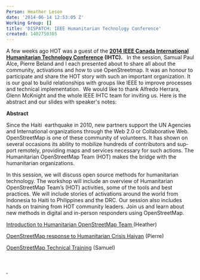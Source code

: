 ```yaml
---
Person: Heather Leson
date: '2014-06-14 12:53:05 Z'
Working Group: []
title: 'DISPATCH: IEEE Humanitarian Technology Conference'
created: 1402750385
---
```

<p>A few weeks ago HOT was a guest of the <strong><a href="http://ihtc.ieee.ca/">2014 IEEE Canada International Humanitarian Technology Conference</a> (IHTC). </strong>&nbsp; In the session, Samual Paul Alce, Pierre Beland and I each presented about to share all about the community, activations and how to use OpenStreetmap. It was an honour to participate and share the HOT story with such an important organization. It is our goal to build relationships with groups like IEEE to improve processes and technical implementation.&nbsp; We would like to thank Alfredo Herrara, Glenn McKnight and the whole IEEE IHTC team for inviting us. Here is the abstract and our slides with speaker's notes:</p><p><strong>Abstract</strong></p><p><span id="yui_3_16_0_1_1401287258247_24404"><span id="yui_3_16_0_1_1401287258247_24403"><span id="yui_3_16_0_1_1401287258247_24402"><span id="yui_3_16_0_1_1401287258247_24401">Since the Haiti&nbsp; earthquake in 2010, new partners support the UN Agencies and International organizations through the Web 2.0 or Collaborative Web.&nbsp; OpenStreetMap is one of these community of volunteers. It <span id="yui_3_16_0_1_1401287258247_24459" lang="en"><span id="yui_3_16_0_1_1401287258247_24458">has shown</span> <span id="yui_3_16_0_1_1401287258247_24460">on several occasions</span> <span id="yui_3_16_0_1_1401287258247_24463">its ability to mobilize hundreds of contributors and support remotely, providing maps and services necessary for such actions.</span></span> The Humanitarian OpenStreetMap Team (HOT) makes the bridge with the humanitarian organizations.</span></span></span></span></p><p>In this session, we will discuss open source methods for humanitarian technology. The workshop will include an overview of Humanitarian OpenStreetMap Team’s (HOT) activities, some of the tools and best practices. We will include stories of activations around the world from Indonesia to Haiti to Philippines and the DRC. Our session also includes hands on training from HOT community leaders. Join us and learn about new methods in digital and in-person responders using OpenStreetMap.</p><p><a href="http://www.slideshare.net/heatherleson/introduction-to-humanitarian-openstreetmap-team">Introduction to Humanitarian OpenStreetMap Team </a>(Heather)</p><p><a href="http://fr.slideshare.net/pierzen/open-streetmap-responsetohumanitariancrisishaiyanebolaieeemontreal20130601">OpenStreetMap response to Humanitarian Crisis Haiyan</a> (Pierre)</p><p><a href="http://www.slideshare.net/AlceSamuelPaul/hot-osm-ieee-international-humanitarian-technology-conference">OpenStreetMap Technical Training</a> (Samuel)</p><p>&nbsp;&nbsp; </p><div><a href="http://www.slideshare.net/AlceSamuelPaul/hot-osm-ieee-international-humanitarian-technology-conference" target="_blank">&nbsp;</a></div><div>&nbsp;</div><p>&nbsp;</p>
